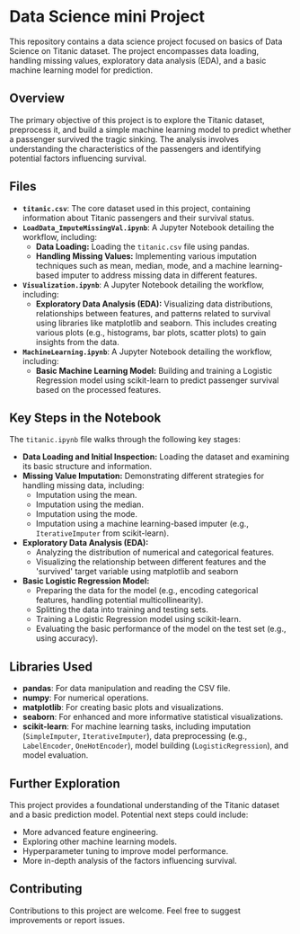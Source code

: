 # Data Science mini Project

This repository contains a data science project focused on basics of Data Science on Titanic dataset. The project encompasses data loading, handling missing values, exploratory data analysis (EDA), and a basic machine learning model for prediction.

## Overview

The primary objective of this project is to explore the Titanic dataset, preprocess it, and build a simple machine learning model to predict whether a passenger survived the tragic sinking. The analysis involves understanding the characteristics of the passengers and identifying potential factors influencing survival.

## Files

* **`titanic.csv`**: The core dataset used in this project, containing information about Titanic passengers and their survival status.
* **`LoadData_ImputeMissingVal.ipynb`**: A Jupyter Notebook detailing the workflow, including:
    * **Data Loading:** Loading the `titanic.csv` file using pandas.
    * **Handling Missing Values:** Implementing various imputation techniques such as mean, median, mode, and a machine learning-based imputer to address missing data in different features.
* **`Visualization.ipynb`**: A Jupyter Notebook detailing the workflow, including:
    * **Exploratory Data Analysis (EDA):** Visualizing data distributions, relationships between features, and patterns related to survival using libraries like matplotlib and seaborn. This includes creating various plots (e.g., histograms, bar plots, scatter plots) to gain insights from the data.
* **`MachineLearning.ipynb`**: A Jupyter Notebook detailing the workflow, including:
    * **Basic Machine Learning Model:** Building and training a Logistic Regression model using scikit-learn to predict passenger survival based on the processed features.

## Key Steps in the Notebook

The `titanic.ipynb` file walks through the following key stages:

* **Data Loading and Initial Inspection:** Loading the dataset and examining its basic structure and information.
* **Missing Value Imputation:** Demonstrating different strategies for handling missing data, including:
    * Imputation using the mean.
    * Imputation using the median.
    * Imputation using the mode.
    * Imputation using a machine learning-based imputer (e.g., `IterativeImputer` from scikit-learn).
* **Exploratory Data Analysis (EDA):**
    * Analyzing the distribution of numerical and categorical features.
    * Visualizing the relationship between different features and the 'survived' target variable using matplotlib and seaborn
* **Basic Logistic Regression Model:**
    * Preparing the data for the model (e.g., encoding categorical features, handling potential multicollinearity).
    * Splitting the data into training and testing sets.
    * Training a Logistic Regression model using scikit-learn.
    * Evaluating the basic performance of the model on the test set (e.g., using accuracy).

## Libraries Used

* **pandas**: For data manipulation and reading the CSV file.
* **numpy**: For numerical operations.
* **matplotlib**: For creating basic plots and visualizations.
* **seaborn**: For enhanced and more informative statistical visualizations.
* **scikit-learn**: For machine learning tasks, including imputation (`SimpleImputer`, `IterativeImputer`), data preprocessing (e.g., `LabelEncoder`, `OneHotEncoder`), model building (`LogisticRegression`), and model evaluation.

## Further Exploration

This project provides a foundational understanding of the Titanic dataset and a basic prediction model. Potential next steps could include:

* More advanced feature engineering.
* Exploring other machine learning models.
* Hyperparameter tuning to improve model performance.
* More in-depth analysis of the factors influencing survival.

## Contributing

Contributions to this project are welcome. Feel free to suggest improvements or report issues.

